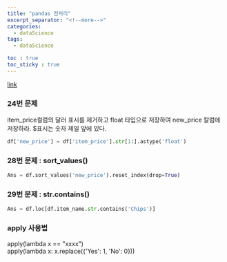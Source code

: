 ```yaml
---
title: "pandas 전처리"
excerpt_separator: "<!--more-->"
categories:
  - dataScience
tags:
  - dataScience

toc : true
toc_sticky : true
---
```


[link]("https://www.datamanim.com/dataset/99_pandas/pandasMain.html")    

### 24번 문제 
item_price컬럼의 달러 표시를 제거하고 float 타입으로 저장하여 new_price 칼럼에 저장하라.
$표시는 숫자 제일 앞에 있다.    
``` python
df['new_price'] = df['item_price'].str[1:].astype('float')
```
### 28번 문제 :  sort_values()
``` python
Ans = df.sort_values('new_price').reset_index(drop=True)
```

### 29번 문제 :  str.contains()
``` python
Ans = df.loc[df.item_name.str.contains('Chips')]   
```

### apply 사용법   
apply(lambda x == "xxxx")   
apply(lambda x: x.replace({'Yes': 1, 'No': 0}))
